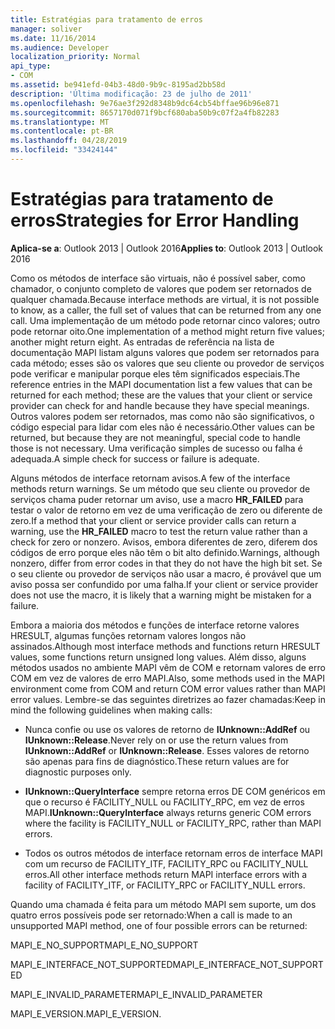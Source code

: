 ```yaml
---
title: Estratégias para tratamento de erros
manager: soliver
ms.date: 11/16/2014
ms.audience: Developer
localization_priority: Normal
api_type:
- COM
ms.assetid: be941efd-04b3-48d0-9b9c-8195ad2bb58d
description: 'Última modificação: 23 de julho de 2011'
ms.openlocfilehash: 9e76ae3f292d8348b9dc64cb54bffae96b96e871
ms.sourcegitcommit: 8657170d071f9bcf680aba50b9c07f2a4fb82283
ms.translationtype: MT
ms.contentlocale: pt-BR
ms.lasthandoff: 04/28/2019
ms.locfileid: "33424144"
---
```

# <a name="strategies-for-error-handling"></a><span data-ttu-id="e5f6b-103">Estratégias para tratamento de erros</span><span class="sxs-lookup"><span data-stu-id="e5f6b-103">Strategies for Error Handling</span></span>

  
  
<span data-ttu-id="e5f6b-104">**Aplica-se a**: Outlook 2013 | Outlook 2016</span><span class="sxs-lookup"><span data-stu-id="e5f6b-104">**Applies to**: Outlook 2013 | Outlook 2016</span></span> 
  
<span data-ttu-id="e5f6b-105">Como os métodos de interface são virtuais, não é possível saber, como chamador, o conjunto completo de valores que podem ser retornados de qualquer chamada.</span><span class="sxs-lookup"><span data-stu-id="e5f6b-105">Because interface methods are virtual, it is not possible to know, as a caller, the full set of values that can be returned from any one call.</span></span> <span data-ttu-id="e5f6b-106">Uma implementação de um método pode retornar cinco valores; outro pode retornar oito.</span><span class="sxs-lookup"><span data-stu-id="e5f6b-106">One implementation of a method might return five values; another might return eight.</span></span> <span data-ttu-id="e5f6b-107">As entradas de referência na lista de documentação MAPI listam alguns valores que podem ser retornados para cada método; esses são os valores que seu cliente ou provedor de serviços pode verificar e manipular porque eles têm significados especiais.</span><span class="sxs-lookup"><span data-stu-id="e5f6b-107">The reference entries in the MAPI documentation list a few values that can be returned for each method; these are the values that your client or service provider can check for and handle because they have special meanings.</span></span> <span data-ttu-id="e5f6b-108">Outros valores podem ser retornados, mas como não são significativos, o código especial para lidar com eles não é necessário.</span><span class="sxs-lookup"><span data-stu-id="e5f6b-108">Other values can be returned, but because they are not meaningful, special code to handle those is not necessary.</span></span> <span data-ttu-id="e5f6b-109">Uma verificação simples de sucesso ou falha é adequada.</span><span class="sxs-lookup"><span data-stu-id="e5f6b-109">A simple check for success or failure is adequate.</span></span>
  
<span data-ttu-id="e5f6b-110">Alguns métodos de interface retornam avisos.</span><span class="sxs-lookup"><span data-stu-id="e5f6b-110">A few of the interface methods return warnings.</span></span> <span data-ttu-id="e5f6b-111">Se um método que seu cliente ou provedor de serviços chama puder retornar um aviso, use a macro **HR_FAILED** para testar o valor de retorno em vez de uma verificação de zero ou diferente de zero.</span><span class="sxs-lookup"><span data-stu-id="e5f6b-111">If a method that your client or service provider calls can return a warning, use the **HR_FAILED** macro to test the return value rather than a check for zero or nonzero.</span></span> <span data-ttu-id="e5f6b-112">Avisos, embora diferentes de zero, diferem dos códigos de erro porque eles não têm o bit alto definido.</span><span class="sxs-lookup"><span data-stu-id="e5f6b-112">Warnings, although nonzero, differ from error codes in that they do not have the high bit set.</span></span> <span data-ttu-id="e5f6b-113">Se o seu cliente ou provedor de serviços não usar a macro, é provável que um aviso possa ser confundido por uma falha.</span><span class="sxs-lookup"><span data-stu-id="e5f6b-113">If your client or service provider does not use the macro, it is likely that a warning might be mistaken for a failure.</span></span> 
  
<span data-ttu-id="e5f6b-114">Embora a maioria dos métodos e funções de interface retorne valores HRESULT, algumas funções retornam valores longos não assinados.</span><span class="sxs-lookup"><span data-stu-id="e5f6b-114">Although most interface methods and functions return HRESULT values, some functions return unsigned long values.</span></span> <span data-ttu-id="e5f6b-115">Além disso, alguns métodos usados no ambiente MAPI vêm de COM e retornam valores de erro COM em vez de valores de erro MAPI.</span><span class="sxs-lookup"><span data-stu-id="e5f6b-115">Also, some methods used in the MAPI environment come from COM and return COM error values rather than MAPI error values.</span></span> <span data-ttu-id="e5f6b-116">Lembre-se das seguintes diretrizes ao fazer chamadas:</span><span class="sxs-lookup"><span data-stu-id="e5f6b-116">Keep in mind the following guidelines when making calls:</span></span>
  
- <span data-ttu-id="e5f6b-117">Nunca confie ou use os valores de retorno de **IUnknown::AddRef** ou **IUnknown::Release**.</span><span class="sxs-lookup"><span data-stu-id="e5f6b-117">Never rely on or use the return values from **IUnknown::AddRef** or **IUnknown::Release**.</span></span> <span data-ttu-id="e5f6b-118">Esses valores de retorno são apenas para fins de diagnóstico.</span><span class="sxs-lookup"><span data-stu-id="e5f6b-118">These return values are for diagnostic purposes only.</span></span> 
    
- <span data-ttu-id="e5f6b-119">**IUnknown::QueryInterface** sempre retorna erros DE COM genéricos em que o recurso é FACILITY_NULL ou FACILITY_RPC, em vez de erros MAPI.</span><span class="sxs-lookup"><span data-stu-id="e5f6b-119">**IUnknown::QueryInterface** always returns generic COM errors where the facility is FACILITY_NULL or FACILITY_RPC, rather than MAPI errors.</span></span> 
    
- <span data-ttu-id="e5f6b-120">Todos os outros métodos de interface retornam erros de interface MAPI com um recurso de FACILITY_ITF, FACILITY_RPC ou FACILITY_NULL erros.</span><span class="sxs-lookup"><span data-stu-id="e5f6b-120">All other interface methods return MAPI interface errors with a facility of FACILITY_ITF, or FACILITY_RPC or FACILITY_NULL errors.</span></span>
    
<span data-ttu-id="e5f6b-121">Quando uma chamada é feita para um método MAPI sem suporte, um dos quatro erros possíveis pode ser retornado:</span><span class="sxs-lookup"><span data-stu-id="e5f6b-121">When a call is made to an unsupported MAPI method, one of four possible errors can be returned:</span></span> 
  
<span data-ttu-id="e5f6b-122">MAPI_E_NO_SUPPORT</span><span class="sxs-lookup"><span data-stu-id="e5f6b-122">MAPI_E_NO_SUPPORT</span></span>
  
<span data-ttu-id="e5f6b-123">MAPI_E_INTERFACE_NOT_SUPPORTED</span><span class="sxs-lookup"><span data-stu-id="e5f6b-123">MAPI_E_INTERFACE_NOT_SUPPORTED</span></span>
  
<span data-ttu-id="e5f6b-124">MAPI_E_INVALID_PARAMETER</span><span class="sxs-lookup"><span data-stu-id="e5f6b-124">MAPI_E_INVALID_PARAMETER</span></span>
  
<span data-ttu-id="e5f6b-125">MAPI_E_VERSION.</span><span class="sxs-lookup"><span data-stu-id="e5f6b-125">MAPI_E_VERSION.</span></span> 
  

